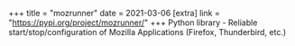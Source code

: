 +++
title = "mozrunner"
date = 2021-03-06
[extra]
link = "https://pypi.org/project/mozrunner/"
+++
Python library - Reliable start/stop/configuration of Mozilla Applications (Firefox, Thunderbird, etc.)


